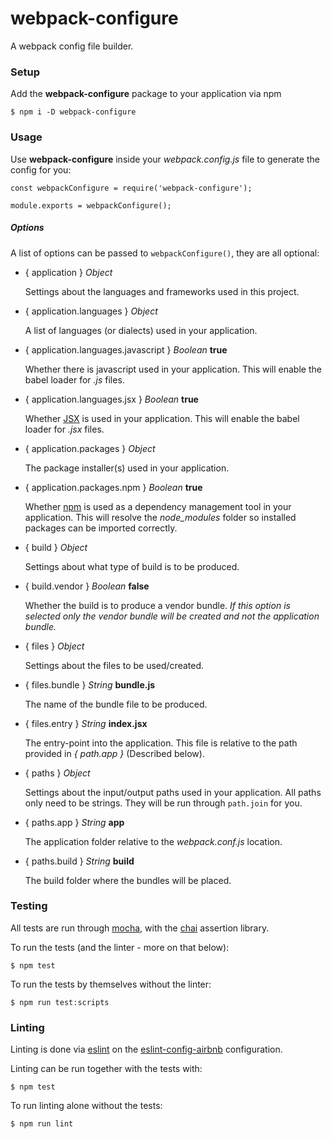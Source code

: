 # webpack-configure

A webpack config file builder.

### Setup

Add the **webpack-configure** package to your application via npm

```
$ npm i -D webpack-configure
```

### Usage

Use **webpack-configure** inside your _webpack.config.js_ file to generate the config for you:

```
const webpackConfigure = require('webpack-configure');

module.exports = webpackConfigure();
```

##### Options

A list of options can be passed to `webpackConfigure()`, they are all optional:

* { application } _Object_

  Settings about the languages and frameworks used in this project.

* { application.languages } _Object_

  A list of languages (or dialects) used in your application.

* { application.languages.javascript } _Boolean_ **true**

  Whether there is javascript used in your application. This will enable the babel loader for _.js_
  files.

* { application.languages.jsx } _Boolean_ **true**

  Whether [JSX](https://jsx.github.io/) is used in your application. This will enable the babel
  loader for _.jsx_ files.

* { application.packages } _Object_

  The package installer(s) used in your application.

* { application.packages.npm } _Boolean_ **true**

  Whether [npm](https://www.npmjs.com/) is used as a dependency management tool in your application.
  This will resolve the _node_modules_ folder so installed packages can be imported correctly.

* { build } _Object_

  Settings about what type of build is to be produced.

* { build.vendor } _Boolean_ **false**

  Whether the build is to produce a vendor bundle. _If this option is selected only the vendor
  bundle will be created and not the application bundle._

* { files } _Object_

  Settings about the files to be used/created.

* { files.bundle } _String_ **bundle.js**

  The name of the bundle file to be produced.

* { files.entry } _String_ **index.jsx**

  The entry-point into the application. This file is relative to the path provided in _{ path.app }_ (Described below).

* { paths } _Object_

  Settings about the input/output paths used in your application. All paths only need to be strings.
  They will be run through `path.join` for you.

* { paths.app } _String_ **app**

  The application folder relative to the _webpack.conf.js_ location.

* { paths.build } _String_ **build**

  The build folder where the bundles will be placed.

### Testing

All tests are run through [mocha](https://mochajs.org/), with the [chai](http://chaijs.com/)
assertion library.

To run the tests (and the linter - more on that below):

```
$ npm test
```

To run the tests by themselves without the linter:

```
$ npm run test:scripts
```

### Linting

Linting is done via [eslint](http://eslint.org/) on the
[eslint-config-airbnb](https://www.npmjs.com/package/eslint-config-airbnb) configuration.

Linting can be run together with the tests with:

```
$ npm test
```

To run linting alone without the tests:

```
$ npm run lint
```
